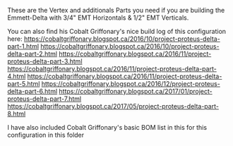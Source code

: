 These are the Vertex and additionals Parts you need if you are building the Emmett-Delta with 3/4" EMT Horizontals & 1/2" EMT Verticals.

You can also find his Cobalt Griffonary's nice build log of this configuration here:
https://cobaltgriffonary.blogspot.ca/2016/10/project-proteus-delta-part-1.html
https://cobaltgriffonary.blogspot.ca/2016/10/project-proteus-delta-part-2.html
https://cobaltgriffonary.blogspot.ca/2016/11/project-proteus-delta-part-3.html
https://cobaltgriffonary.blogspot.ca/2016/11/project-proteus-delta-part-4.html
https://cobaltgriffonary.blogspot.ca/2016/11/project-proteus-delta-part-5.html
https://cobaltgriffonary.blogspot.ca/2016/12/project-proteus-delta-part-6.html
https://cobaltgriffonary.blogspot.ca/2017/01/project-proteus-delta-part-7.html
https://cobaltgriffonary.blogspot.ca/2017/05/project-proteus-delta-part-8.html

I have also included Cobalt Griffonary's basic BOM list in this for this configuration in this folder
